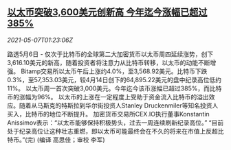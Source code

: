 <!--1620351078000-->
[以太币突破3,600美元创新高 今年迄今涨幅已超过385%](https://cn.reuters.com/article/ether-new-high-0506-thur-idCNKBS2CO03F)
------

<div><i>2021-05-07T01:23:06Z</i></div><p>路透5月6日 - 仅次于比特币的全球第二大加密货币以太币周四延续涨势，创下3,616.10美元的新高，随着投资者将注意力从比特币转移，以太币的动能不断增强。 Bitamp交易所以太币午后上涨约4.0%，至3,568.92美元。比特币下跌0.3%，至57,353.03美元，较4月14日创下的64,895.22美元的盘中纪录高位低约11%。 以太币周一首次突破3,000美元。今年迄今该币涨幅已超过385%，而比特币的涨幅为96%。 以太币的上涨在一定程度上受助于资金流入比特币的溢出效应。随着从马斯克的特斯拉到华尔街投资人Stanley Druckenmiler等知名投资人买入，比特币的地位不断提升。 加密货币交易所CEX.IO执行董事Konstantin Anissimov表示：“以太币能够保持积极势头，过去一周连续刷新纪录高位。” “目前处于纪录高位让这种壮志重燃，即以太币可能最终会在不久的将来在市值上反超比特币。”(完) (编译 高思佳；审校 李军)</p>
